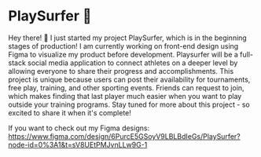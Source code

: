 # PlaySurfer 🌊

Hey there! 👋 I just started my project PlaySurfer, which is in the beginning stages of production! I am currently working on front-end design using Figma to visualize my product before development. Playsurfer will be a full-stack social media application to connect athletes on a deeper level by allowing everyone to share their progress and accomplishments. This project is unique because users can post their availability for tournaments, free play, training, and other sporting events. Friends can request to join, which makes finding that last player much easier when you want to play outside your training programs. Stay tuned for more about this project - so excited to share it when it's complete!

If you want to check out my Figma designs: https://www.figma.com/design/6PurcE5GSoyV9LBLBdIeGs/PlaySurfer?node-id=0%3A1&t=sV8UEtPMJvnLLw9G-1
